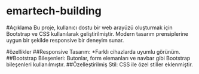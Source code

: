 # emartech-building
#Açıklama
Bu proje, kullanıcı dostu bir web arayüzü oluşturmak için Bootstrap ve CSS kullanılarak geliştirilmiştir. Modern tasarım prensiplerine uygun bir şekilde responsive bir deneyim sunar.

#özellikler
##Responsive Tasarım: *Farklı cihazlarda uyumlu görünüm.
##Bootstrap Bileşenleri: Butonlar, form elemanları ve navbar gibi Bootstrap bileşenleri kullanılmıştır.
##Özelleştirilmiş Stil: CSS ile özel stiller eklenmiştir.

